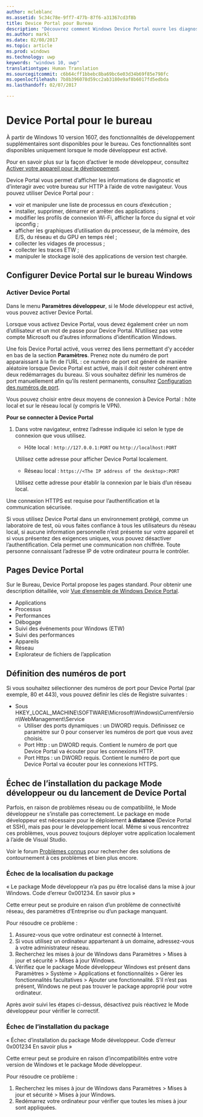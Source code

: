 ```yaml
---
author: mcleblanc
ms.assetid: 5c34c78e-9ff7-477b-87f6-a31367cd3f8b
title: Device Portal pour Bureau
description: "Découvrez comment Windows Device Portal ouvre les diagnostics et l’automatisation sur votre bureau Windows."
ms.author: markl
ms.date: 02/08/2017
ms.topic: article
ms.prod: windows
ms.technology: uwp
keywords: "windows 10, uwp"
translationtype: Human Translation
ms.sourcegitcommit: c6b64cff1bbebc8ba69bc6e03d34b69f85e798fc
ms.openlocfilehash: 7b8b396078d59cc2ab3180e9af8b6017fd5edbda
ms.lasthandoff: 02/07/2017

---
```

# <a name="device-portal-for-desktop"></a>Device Portal pour le bureau

À partir de Windows 10 version 1607, des fonctionnalités de développement supplémentaires sont disponibles pour le bureau. Ces fonctionnalités sont disponibles uniquement lorsque le mode développeur est activé.

Pour en savoir plus sur la façon d’activer le mode développeur, consultez [Activer votre appareil pour le développement](../get-started/enable-your-device-for-development.md).

Device Portal vous permet d’afficher les informations de diagnostic et d’interagir avec votre bureau sur HTTP à l’aide de votre navigateur. Vous pouvez utiliser Device Portal pour :
- voir et manipuler une liste de processus en cours d’exécution ;
- installer, supprimer, démarrer et arrêter des applications ;
- modifier les profils de connexion Wi-Fi, afficher la force du signal et voir ipconfig ;
- afficher les graphiques d’utilisation du processeur, de la mémoire, des E/S, du réseau et du GPU en temps réel ;
- collecter les vidages de processus ;
- collecter les traces ETW ; 
- manipuler le stockage isolé des applications de version test chargée.

## <a name="set-up-device-portal-on-windows-desktop"></a>Configurer Device Portal sur le bureau Windows

### <a name="turn-on-device-portal"></a>Activer Device Portal

Dans le menu **Paramètres développeur**, si le Mode développeur est activé, vous pouvez activer Device Portal.  

Lorsque vous activez Device Portal, vous devez également créer un nom d’utilisateur et un mot de passe pour Device Portal. N’utilisez pas votre compte Microsoft ou d’autres informations d’identification Windows.  

Une fois Device Portal activé, vous verrez des liens permettant d’y accéder en bas de la section **Paramètres**. Prenez note du numéro de port apparaissant à la fin de l’URL : ce numéro de port est généré de manière aléatoire lorsque Device Portal est activé, mais il doit rester cohérent entre deux redémarrages du bureau. Si vous souhaitez définir les numéros de port manuellement afin qu’ils restent permanents, consultez [Configuration des numéros de port](device-portal-desktop.md#setting-port-numbers).

Vous pouvez choisir entre deux moyens de connexion à Device Portal : hôte local et sur le réseau local (y compris le VPN).

**Pour se connecter à Device Portal**

1. Dans votre navigateur, entrez l’adresse indiquée ici selon le type de connexion que vous utilisez.

    - Hôte local : `http://127.0.0.1:PORT` ou `http://localhost:PORT`

    Utilisez cette adresse pour afficher Device Portal localement.
    
    - Réseau local : `https://<The IP address of the desktop>:PORT`

    Utilisez cette adresse pour établir la connexion par le biais d’un réseau local.

Une connexion HTTPS est requise pour l’authentification et la communication sécurisée.

Si vous utilisez Device Portal dans un environnement protégé, comme un laboratoire de test, où vous faites confiance à tous les utilisateurs du réseau local, si aucune information personnelle n’est présente sur votre appareil et si vous présentez des exigences uniques, vous pouvez désactiver l’authentification. Cela permet une communication non chiffrée. Toute personne connaissant l’adresse IP de votre ordinateur pourra le contrôler.

## <a name="device-portal-pages"></a>Pages Device Portal

Sur le Bureau, Device Portal propose les pages standard. Pour obtenir une description détaillée, voir [Vue d’ensemble de Windows Device Portal](device-portal.md).

- Applications
- Processus
- Performances
- Débogage
- Suivi des événements pour Windows (ETW)
- Suivi des performances
- Appareils
- Réseau
- Explorateur de fichiers de l’application 

## <a name="setting-port-numbers"></a>Définition des numéros de port

Si vous souhaitez sélectionner des numéros de port pour Device Portal (par exemple, 80 et 443), vous pouvez définir les clés de Registre suivantes :

- Sous HKEY_LOCAL_MACHINE\SOFTWARE\Microsoft\Windows\CurrentVersion\WebManagement\Service
    - Utiliser des ports dynamiques : un DWORD requis. Définissez ce paramètre sur 0 pour conserver les numéros de port que vous avez choisis.
    - Port Http : un DWORD requis. Contient le numéro de port que Device Portal va écouter pour les connexions HTTP.  
    - Port Https : un DWORD requis. Contient le numéro de port que Device Portal va écouter pour les connexions HTTPS.

## <a name="failure-to-install-developer-mode-package-or-launch-device-portal"></a>Échec de l’installation du package Mode développeur ou du lancement de Device Portal
Parfois, en raison de problèmes réseau ou de compatibilité, le Mode développeur ne s’installe pas correctement. Le package en mode développeur est nécessaire pour le déploiement **à distance** (Device Portal et SSH), mais pas pour le développement local.  Même si vous rencontrez ces problèmes, vous pouvez toujours déployer votre application localement à l’aide de Visual Studio. 

Voir le forum [Problèmes connus](https://social.msdn.microsoft.com/Forums/en-US/home?forum=Win10SDKToolsIssues&sort=relevancedesc&brandIgnore=True&searchTerm=%22device+portal%22) pour rechercher des solutions de contournement à ces problèmes et bien plus encore. 

### <a name="failed-to-locate-the-package"></a>Échec de la localisation du package

« Le package Mode développeur n’a pas pu être localisé dans la mise à jour Windows. Code d’erreur 0x001234. En savoir plus »   

Cette erreur peut se produire en raison d’un problème de connectivité réseau, des paramètres d’Entreprise ou d’un package manquant. 

Pour résoudre ce problème :

1. Assurez-vous que votre ordinateur est connecté à Internet. 
2. Si vous utilisez un ordinateur appartenant à un domaine, adressez-vous à votre administrateur réseau. 
3. Recherchez les mises à jour de Windows dans Paramètres &gt; Mises à jour et sécurité &gt; Mises à jour Windows.
4. Vérifiez que le package Mode développeur Windows est présent dans Paramètres &gt; Système &gt; Applications et fonctionnalités &gt; Gérer les fonctionnalités facultatives &gt; Ajouter une fonctionnalité. S’il n’est pas présent, Windows ne peut pas trouver le package approprié pour votre ordinateur. 

Après avoir suivi les étapes ci-dessus, désactivez puis réactivez le Mode développeur pour vérifier le correctif. 


### <a name="failed-to-install-the-package"></a>Échec de l’installation du package

« Échec d’installation du package Mode développeur. Code d’erreur 0x001234  En savoir plus »

Cette erreur peut se produire en raison d’incompatibilités entre votre version de Windows et le package Mode développeur. 

Pour résoudre ce problème :

1. Recherchez les mises à jour de Windows dans Paramètres &gt; Mises à jour et sécurité &gt; Mises à jour Windows.
2. Redémarrez votre ordinateur pour vérifier que toutes les mises à jour sont appliquées.

